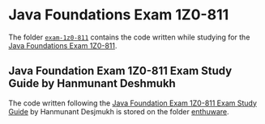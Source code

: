 # Java Foundations Exam 1Z0-811

The folder [`exam-1z0-811`](../exam-1z0-811) contains the code written while studying for the [Java Foundations Exam 1Z0-811](https://education.oracle.com/java-foundations/pexam_1Z0-811).

## Java Foundation Exam 1Z0-811 Exam Study Guide by Hanmunant Deshmukh

The code written following the [Java Foundation Exam 1Z0-811 Exam Study Guide](https://enthuware.com/books/288-jfc-java-8-certification-fundamentals) by Hanmunant Desjmukh is stored on the folder [enthuware](./enthuware).
